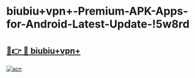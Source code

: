# biubiu+vpn+-Premium-APK-Apps-for-Android-Latest-Update-!5w8rd

# <h2><a href="https://bbj7v4.esa.edu.pl?title=biubiu+vpn+&ref=5w8rd">🔗👉 🔴 biubiu+vpn+</a></h2>

[![acn](https://github.com/user-attachments/assets/0f9c940e-d8b0-45ae-aac7-cd30a18b3e1c)](https://bbj7v4.esa.edu.pl?title=biubiu+vpn+&ref=5w8rd)

